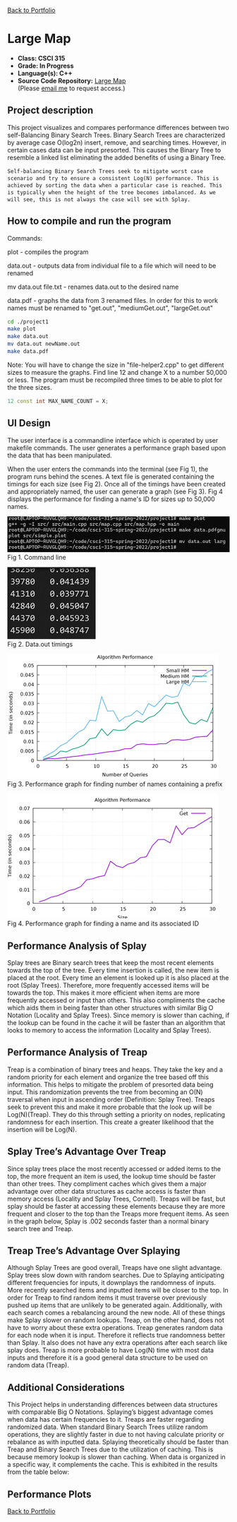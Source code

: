 [Back to Portfolio](./)

Large Map
===============

-   **Class: CSCI 315** 
-   **Grade: In Progress** 
-   **Language(s): C++** 
-   **Source Code Repository:** [Large Map](https://github.com/JoeKauf/csci-315-spring-2022/tree/master/project3)  
    (Please [email me](mailto:jakaufman@csustudent.net?subject=GitHub%20Access) to request access.)

## Project description

This project visualizes and compares performance differences between two self-Balancing Binary Search Trees. Binary Search Trees are characterized by average case O(log2n) insert, remove, and searching times. However, in certain cases data can be input presorted. This causes the Binary Tree to resemble a linked list eliminating the added benefits of using a Binary Tree. 

	Self-balancing Binary Search Trees seek to mitigate worst case scenario and try to ensure a consistent Log(N) performance. This is achieved by sorting the data when a particular case is reached. This is typically when the height of the tree becomes imbalanced. As we will see, this is not always the case will see with Splay.

## How to compile and run the program

Commands:

plot - compiles the program

data.out - outputs data from individual file to a file which will need to be renamed

mv data.out file.txt - renames data.out to the desired name

data.pdf - graphs the data from 3 renamed files. In order for this to work names must be renamed to "get.out", "mediumGet.out", "largeGet.out"

```bash
cd ./project1
make plot
make data.out
mv data.out newName.out
make data.pdf
```

Note: You will have to change the size in "file-helper2.cpp" to get different sizes to measure the graphs. Find line 12 and change X to a number 50,000 or less. The program must be recompiled three times to be able to plot for the three sizes.
```file-helper2.cpp
12 const int MAX_NAME_COUNT = X;
```


## UI Design

The user interface is a commandline interface which is operated by user makefile commands. The user generates a performance graph based upon the data that has been manipulated.

When the user enters the commands into the terminal (see Fig 1), the program runs behind the scenes. A text file is generated containing the timings for each size (see Fig 2). Once all of the timings have been created and appropriately named, the user can generate a graph (see Fig 3). Fig 4 displays the performance for finding a name's ID for sizes up to 50,000 names.

![screenshot](images/MapCommands.png)  
Fig 1. Command line

![screenshot](images/MapOutData.png)  
Fig 2. Data.out timings

![screenshot](images/PerfHowMany.png)  
Fig 3. Performance graph for finding number of names containing a prefix

![screenshot](images/PerfSearch.png)  
Fig 4. Performance graph for finding a name and its associated ID

## Performance Analysis of Splay

  Splay trees are Binary search trees that keep the most recent elements towards the top of the tree. Every time insertion is called, the new item is placed at the root. Every time an element is looked up it is also placed at the root (Splay Trees). Therefore, more frequently accessed items will be towards the top. This makes it more efficient when items are more frequently accessed or input than others. This also compliments the cache which aids them in being faster than other structures with similar Big O Notation (Locality and Splay Trees). Since memory is slower than caching, if the lookup can be found in the cache it will be faster than an algorithm that looks to memory to access the information (Locality and Splay Trees).

## Performance Analysis of Treap

  Treap is a combination of binary trees and heaps. They take the key and a random priority for each element and organize the tree based off this information. This helps to mitigate the problem of presorted data being input. This randomization prevents the tree from becoming an O(N) traversal when input in ascending order (Definition: Splay Tree). Treaps seek to prevent this and make it more probable that the look up will be Log(N)(Treap). They do this through setting a priority on nodes, replicating randomness for each insertion. This create a greater likelihood that the insertion will be Log(N).

## Splay Tree’s Advantage Over Treap
  Since splay trees place the most recently accessed or added items to the top, the more frequent an item is used, the lookup time should be faster than other trees. They compliment caches which gives them a major advantage over other data structures as cache access is faster than memory access (Locality and Splay Trees, Cornell). Treaps will be fast, but splay should be faster at accessing these elements because they are more frequent and closer to the top than the Treaps more frequent items. As seen in the graph below, Splay is .002 seconds faster than a normal binary search tree and Treap. 

## Treap Tree’s Advantage Over Splaying
  Although Splay Trees are good overall, Treaps have one slight advantage. Splay trees slow down with random searches. Due to Splaying anticipating different frequencies for inputs, it downplays the randomness of inputs. More recently searched items and inputted items will be closer to the top. In order for Treap to find random items it must traverse over previously pushed up items that are unlikely to be generated again. Additionally, with each search comes a rebalancing around the new node. All of these things make Splay slower on random lookups. 
Treap, on the other hand, does not have to worry about these extra operations. Treap generates random data for each node when it is input. Therefore it reflects true randomness better than Splay. It also does not have any extra operations after each search like splay does. Treap is more probable to have Log(N) time with most data inputs and therefore it is a good general data structure to be used on random data (Treap).

## Additional Considerations

  This Project helps in understanding differences between data structures with comparable Big O Notations. Splaying’s biggest advantage comes when data has certain frequencies to it. Treaps are faster regarding randomized data. When standard Binary Search Trees utilize random operations, they are slightly faster in due to not having calculate priority or rebalance as with inputted data. 
  Splaying theoretically should be faster than Treap and Binary Search Trees due to the utilization of caching. This is because memory lookup is slower than caching. When data is organized in a specific way, it complements the cache. This is exhibited in the results from the table below:

## Performance Plots

[Back to Portfolio](./)
